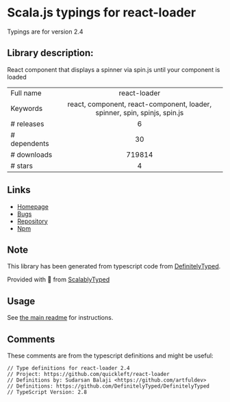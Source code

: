 
# Scala.js typings for react-loader

Typings are for version 2.4

## Library description:
React component that displays a spinner via spin.js until your component is loaded

|                    |                 |
| ------------------ | :-------------: |
| Full name          | react-loader |
| Keywords           | react, component, react-component, loader, spinner, spin, spinjs, spin.js |
| # releases         | 6 |
| # dependents       | 30 |
| # downloads        | 719814 |
| # stars            | 4 |

## Links
- [Homepage](https://github.com/quickleft/react-loader)
- [Bugs](https://github.com/quickleft/react-loader/issues)
- [Repository](https://github.com/quickleft/react-loader)
- [Npm](https://www.npmjs.com/package/react-loader)
    


## Note
This library has been generated from typescript code from [DefinitelyTyped](https://definitelytyped.org).

Provided with :purple_heart: from [ScalablyTyped](https://github.com/oyvindberg/ScalablyTyped)

## Usage
See [the main readme](../../readme.md) for instructions.

## Comments

These comments are from the typescript definitions and might be useful:
```
// Type definitions for react-loader 2.4
// Project: https://github.com/quickleft/react-loader
// Definitions by: Sudarsan Balaji <https://github.com/artfuldev>
// Definitions: https://github.com/DefinitelyTyped/DefinitelyTyped
// TypeScript Version: 2.8

```

